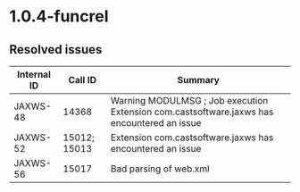 # 1.0.4-funcrel

## Resolved issues

| Internal ID | Call ID | Summary |
| ----------- | ------- | ------- |
| JAXWS-48 | 14368 | Warning MODULMSG ; Job execution Extension com.castsoftware.jaxws has encountered an issue |
| JAXWS-52 | 15012; 15013 | Extension com.castsoftware.jaxws has encountered an issue |
| JAXWS-56 | 15017 | Bad parsing of web.xml |

